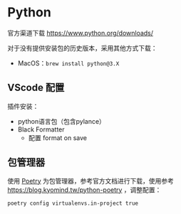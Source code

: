 # Python
官方渠道下载 https://www.python.org/downloads/

对于没有提供安装包的历史版本，采用其他方式下载：
- MacOS：`brew install python@3.X`

## VScode 配置
插件安装：
- python语言包（包含pylance）
- Black Formatter
  - 配置 format on save
 
## 包管理器
使用 [Poetry](https://python-poetry.org/) 为包管理器，参考官方文档进行下载，使用参考 https://blog.kyomind.tw/python-poetry ，调整配置：

`poetry config virtualenvs.in-project true`
